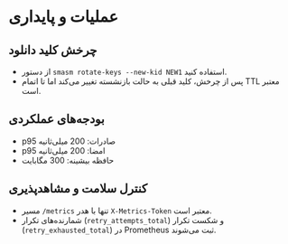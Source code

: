 # عملیات و پایداری

## چرخش کلید دانلود
- از دستور `smasm rotate-keys --new-kid NEW1` استفاده کنید.
- پس از چرخش، کلید قبلی به حالت بازنشسته تغییر می‌کند اما تا اتمام TTL معتبر است.

## بودجه‌های عملکردی
- p95 صادرات: 200 میلی‌ثانیه
- p95 امضا: 200 میلی‌ثانیه
- حافظه بیشینه: 300 مگابایت

## کنترل سلامت و مشاهد‌پذیری
- مسیر `/metrics` تنها با هدر `X-Metrics-Token` معتبر است.
- شمارنده‌های تکرار (`retry_attempts_total`) و شکست تکرار (`retry_exhausted_total`) در Prometheus ثبت می‌شوند.
